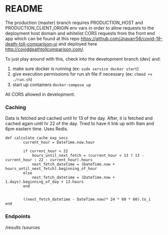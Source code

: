 # README

The production (master) branch requires PRODUCTION_HOST and PRODUCTION_CLIENT_ORIGIN env vars in order to allow requests to the deployment host domain and whitelist CORS requests from the front end app which can be found at this repo https://github.com/Jnavarr56/covid-19-death-toll-comparison-ui and deployed here http://coviddeathtollcomparison.com/.

To just play around with this, check into the development branch (dev) and:

1. make sure docker is running (ex: `sudo service docker start`)
2. give execution permissions for run.sh file if necessary (ex: `chmod +x ./run.sh`)
3. start up containers `docker-compose up`

All CORS allowed in development.

### Caching

Data is fetched and cached until hr 13 of the day. After, it is fetched and cached again until hr 22 of the day. Tried to have it link up with 9am and 6pm eastern time. Uses Redis.

```
def calculate_cache_exp_secs
        current_hour = DateTime.now.hour

        if current_hour < 22
            hours_until_next_fetch = (current_hour < 13 ? 13 - current_hour : 22 - current_hour).hours
            next_fetch_datetime = (DateTime.now + hours_until_next_fetch).beginning_of_hour
        else
            next_fetch_datetime = (DateTime.now + 1.days).beginning_of_day + 13.hours
        end


        ((next_fetch_datetime - DateTime.now)* 24 * 60 * 60).to_i
end
```

### Endpoints

/results
/sources
